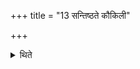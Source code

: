+++
title = "13 सन्तिष्ठते कौकिली"

+++

<details><summary>थिते</summary>

सन्तिष्ठते कौकिली १३
</details>
